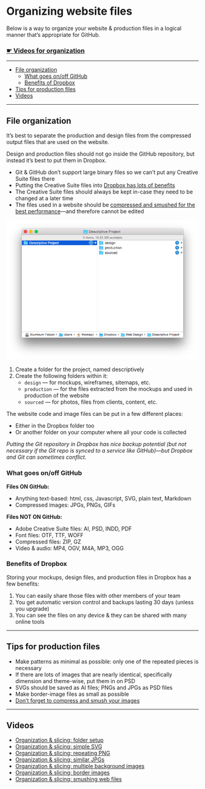 # Organizing website files

Below is a way to organize your website & production files in a logical manner that’s appropriate for GitHub.

### [☛ Videos for organization](https://www.youtube.com/watch?v=V3xDoXeq0ic&list=PLWjCJDeWfDdfJhlnFDLwCu4GZ_2lfuMMx)

---

- [File organization](#file-organization)
	- [What goes on/off GitHub](#what-goes-onoff-github)
	- [Benefits of Dropbox](#benefits-of-dropbox)
- [Tips for production files](#tips-for-production-files)
- [Videos](#videos)

---

## File organization

It’s best to separate the production and design files from the compressed output files that are used on the website.

Design and production files should not go inside the GitHub repository, but instead it’s best to put them in Dropbox.

- Git & GitHub don’t support large binary files so we can’t put any Creative Suite files there
- Putting the Creative Suite files into [Dropbox has lots of benefits](#benefits-of-dropbox)
- The Creative Suite files should always be kept in-case they need to be changed at a later time
- The files used in a website should be [compressed and smushed for the best performance](https://github.com/algonquindesign/html-css/blob/gh-pages/performance.md)—and therefore cannot be edited

![](screenshots/folder-structure.png)

1. Create a folder for the project, named descriptively
2. Create the following folders within it:
	- `design` — for mockups, wireframes, sitemaps, etc.
	- `production` — for the files extracted from the mockups and used in production of the website
	- `sourced` — for photos, files from clients, content, etc.

The website code and image files can be put in a few different places:

- Either in the Dropbox folder too
- Or another folder on your computer where all your code is collected

*Putting the Git repository in Dropbox has nice backup potential (but not necessary if the Git repo is synced to a service like GitHub)—but Dropbox and Git can sometimes conflict.*

### What goes on/off GitHub

**Files ON GitHub:**

- Anything text-based: html, css, Javascript, SVG, plain text, Markdown
- Compressed images: JPGs, PNGs, GIFs

**Files NOT ON GitHub:**

- Adobe Creative Suite files: AI, PSD, INDD, PDF
- Font files: OTF, TTF, WOFF
- Compressed files: ZIP, GZ
- Video & audio: MP4, OGV, M4A, MP3, OGG

### Benefits of Dropbox

Storing your mockups, design files, and production files in Dropbox has a few benefits:

1. You can easily share those files with other members of your team
2. You get automatic version control and backups lasting 30 days (unless you upgrade)
3. You can see the files on any device & they can be shared with many online tools

---

## Tips for production files

- Make patterns as minimal as possible: only one of the repeated pieces is necessary
- If there are lots of images that are nearly identical, specifically dimension and theme-wise, put them in on PSD
- SVGs should be saved as AI files; PNGs and JPGs as PSD files
- Make border-image files as small as possible
- [Don’t forget to compress and smush your images](https://github.com/algonquindesign/html-css/tree/gh-pages/images#image-smushing)

---

## Videos

- [Organization & slicing: folder setup](https://www.youtube.com/watch?v=V3xDoXeq0ic&list=PLWjCJDeWfDdfJhlnFDLwCu4GZ_2lfuMMx&index=1)
- [Organization & slicing: simple SVG](https://www.youtube.com/watch?v=f_5DAiemrCA&list=PLWjCJDeWfDdfJhlnFDLwCu4GZ_2lfuMMx&index=2)
- [Organization & slicing: repeating PNG](https://www.youtube.com/watch?v=UG3dTYGPmrA&list=PLWjCJDeWfDdfJhlnFDLwCu4GZ_2lfuMMx&index=3)
- [Organization & slicing: similar JPGs](https://www.youtube.com/watch?v=R0wMJlBkWFo&list=PLWjCJDeWfDdfJhlnFDLwCu4GZ_2lfuMMx&index=4)
- [Organization & slicing: multiple background images ](https://www.youtube.com/watch?v=7O0qbOHMCns&list=PLWjCJDeWfDdfJhlnFDLwCu4GZ_2lfuMMx&index=5)
- [Organization & slicing: border images](https://www.youtube.com/watch?v=KLfbdwlsFaY&list=PLWjCJDeWfDdfJhlnFDLwCu4GZ_2lfuMMx&index=6)
- [Organization & slicing: smushing web files](https://www.youtube.com/watch?v=aU61Qcf_2io&list=PLWjCJDeWfDdfJhlnFDLwCu4GZ_2lfuMMx&index=7)
